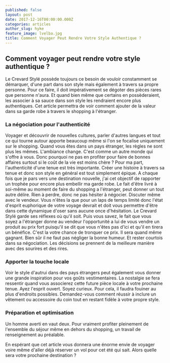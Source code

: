 ```yaml
---
published: false
layout: post
date: 2017-12-16T00:00:00.000Z
categories: articles
author_slug: hyke
feature_image: lvelba.jpg
title: Comment Voyager Peut Rendre Votre Style Authentique ?
---
```

## Comment voyager peut rendre votre style authentique ?

Le Crevard Stylé possède toujours ce besoin de vouloir constamment se démarquer, d'une part dans son style mais également à travers sa propre personne. Pour ce faire, il doit impérativement se dégoter des pièces rares que personne n'aura. Et quand bien même que certains en possèderaient, les associer à sa sauce dans son style les rendraient encore plus authentiques. Cet article permettra de voir comment ajouter de la valeur dans sa garde robe à travers le shopping à l'étranger.

### La négociation pour l'authenticité

Voyager et découvrir de nouvelles cultures, parler d'autres langues et tout ce qui tourne autour apporte beaucoup même si l'on se focalise uniquement sur le shopping. Quand vous êtes dans un pays étranger, les règles ne sont plus les mêmes. L'ambiance change. C'est comme un autre monde qui s'offre à vous. Donc pourquoi ne pas en profiter pour faire de bonnes affaires surtout si le coût de la vie est moins chère ?
Pour ma part, l'authenticité d'une tenue est très importante. Créer une histoire à travers sa tenue et donc son style en général est tout simplement épique. A chaque fois que je pars vers une destination nouvelle, j'ai cet objectif de rapporter un trophée pour encore plus embellir ma garde robe.
Le fait d'être livré à soi-même au moment de faire du shopping a l'étranger, peut donner un tout autre délire. Rien à perdre, donc ne pas hésiter à négocier. Discuter même avec le vendeur. Vous n'êtes la que pour un laps de temps limité donc l'état d'esprit euphorique de votre voyage devrait et doit vous permettre d'être dans cette dynamique d'oser sans aucune once d'hésitation. Le Crevard Stylé garde ses réflexes où qu'il soit.
Puis vous savez, le fait que vous soyez a l'étranger donne au vendeur l'opportunité a lui de vous vendre un produit au prix fort puisqu'il se dit que vous n'êtes pas d'ici et qu'il en tirera un bénéfice. C'est la votre chance de tronquer ce prix. Il sera quand même gagnant. Bien sûr il ne faut pas négliger la bonne humeur. Et rester courtois dans sa négociation. Les décisions se prennent de la meilleure manière avec des sourires et des rires.

### Apporter la touche locale

Voir le style d'autrui dans des pays étrangers peut également vous donner une grande inspiration pour vos goûts vestimentaires. La nostalgie se fera ressentir quand vous associerez cette future pièce locale à votre prochaine tenue. Ayez l'esprit ouvert. Soyez curieux. Pour cela, il faudra fouiner au plus d'endroits possibles. Demandez-vous comment réussir à inclure un vêtement ou accessoire du coin tout en restant fidèle à votre propre style.

### Préparation et optimisation

Un homme averti en vaut deux. Pour vraiment profiter pleinement de l'ensemble du séjour même en dehors du shopping, un travail de renseignement au préalable.

En espérant que cet article vous donnera une énorme envie de voyager voire même d'aller déjà réserver un vol pour cet été qui sait.
Alors quelle sera votre prochaine destination ?
